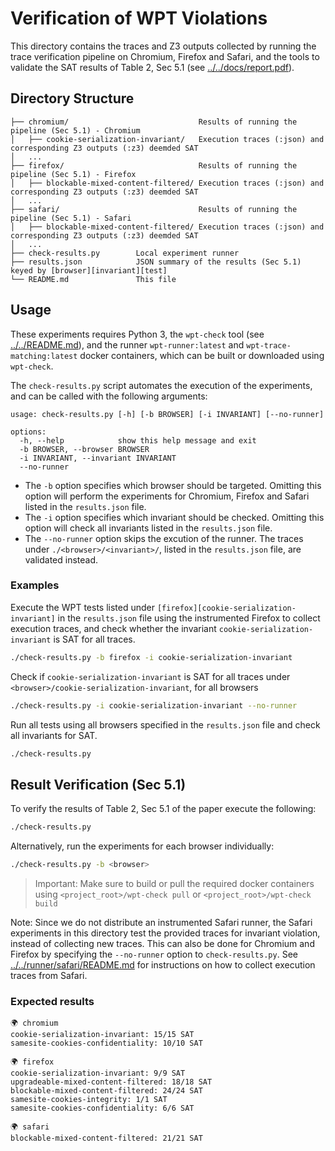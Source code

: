 # Verification of WPT Violations

This directory contains the traces and Z3 outputs collected by running the trace verification pipeline on Chromium, Firefox and Safari, and the tools to validate the SAT results of Table 2, Sec 5.1 (see [../../docs/report.pdf](../../docs/report.pdf)).

## Directory Structure

```
├── chromium/                             Results of running the pipeline (Sec 5.1) - Chromium 
│   ├── cookie-serialization-invariant/   Execution traces (:json) and corresponding Z3 outputs (:z3) deemded SAT 
│   ...
├── firefox/                              Results of running the pipeline (Sec 5.1) - Firefox
│   ├── blockable-mixed-content-filtered/ Execution traces (:json) and corresponding Z3 outputs (:z3) deemded SAT 
│   ...
├── safari/                               Results of running the pipeline (Sec 5.1) - Safari 
│   ├── blockable-mixed-content-filtered/ Execution traces (:json) and corresponding Z3 outputs (:z3) deemded SAT
│   ...
├── check-results.py        Local experiment runner
├── results.json            JSON summary of the results (Sec 5.1) keyed by [browser][invariant][test]
└── README.md               This file
```

## Usage

These experiments requires Python 3, the `wpt-check` tool (see [../../README.md](../../README.md)), and the runner `wpt-runner:latest` and `wpt-trace-matching:latest` docker containers, which can be built or downloaded using `wpt-check`.

The `check-results.py` script automates the execution of the experiments, and can be called with the following arguments:

```
usage: check-results.py [-h] [-b BROWSER] [-i INVARIANT] [--no-runner]

options:
  -h, --help            show this help message and exit
  -b BROWSER, --browser BROWSER
  -i INVARIANT, --invariant INVARIANT
  --no-runner
```

- The `-b` option specifies which browser should be targeted. Omitting this option will perform the experiments for Chromium, Firefox and Safari listed in the `results.json` file.
- The `-i` option specifies which invariant should be checked. Omitting this option will check all invariants listed in the `results.json` file.
- The `--no-runner` option skips the excution of the runner. The traces under `./<browser>/<invariant>/`, listed in the `results.json` file, are validated instead.

### Examples
Execute the WPT tests listed under `[firefox][cookie-serialization-invariant]` in the `results.json` file using the instrumented Firefox to collect execution traces, and check whether the invariant `cookie-serialization-invariant` is SAT for all traces.
```sh
./check-results.py -b firefox -i cookie-serialization-invariant
```

Check if `cookie-serialization-invariant` is SAT for all traces under `<browser>/cookie-serialization-invariant`, for all browsers 

```sh
./check-results.py -i cookie-serialization-invariant --no-runner
```

Run all tests using all browsers specified in the `results.json` file and check all invariants for SAT.  

```sh
./check-results.py 
```

## Result Verification (Sec 5.1)
To verify the results of Table 2, Sec 5.1 of the paper execute the following:

```sh
./check-results.py
```

Alternatively, run the experiments for each browser individually:
```sh
./check-results.py -b <browser> 
```

> Important: Make sure to build or pull the required docker containers using `<project_root>/wpt-check pull` or `<project_root>/wpt-check build`


Note: Since we do not distribute an instrumented Safari runner, the Safari experiments in this directory test the provided traces for invariant violation, instead of collecting new traces. This can also be done for Chromium and Firefox by specifying the `--no-runner` option to `check-results.py`. See [../../runner/safari/README.md](../../runner/safari/README.md) for instructions on how to collect execution traces from Safari.


### Expected results
```
🌍 chromium
cookie-serialization-invariant: 15/15 SAT
samesite-cookies-confidentiality: 10/10 SAT

🌍 firefox
cookie-serialization-invariant: 9/9 SAT
upgradeable-mixed-content-filtered: 18/18 SAT
blockable-mixed-content-filtered: 24/24 SAT
samesite-cookies-integrity: 1/1 SAT
samesite-cookies-confidentiality: 6/6 SAT

🌍 safari
blockable-mixed-content-filtered: 21/21 SAT
```
